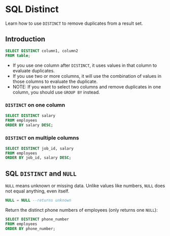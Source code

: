 # SQL Distinct
Learn how to use `DISTINCT` to remove duplicates from a result set.

## Introduction
```sql
SELECT DISTINCT column1, column2
FROM table;
```
- If you use one column after `DISTINCT`, it uses values in that column to evaluate duplicates.
- If you use two or more columns, it will use the combination of values in those columns to evaluate the duplicate.
- NOTE: If you want to select two columns and remove duplicates in one column, you should use `GROUP BY` instead.

### `DISTINCT` on one column
```sql
SELECT DISTINCT salary
FROM employees
ORDER BY salary DESC;
```

### `DISTINCT` on multiple columns
```sql
SELECT DISTINCT job_id, salary
FROM employees
ORDER BY job_id, salary DESC;
```

## SQL `DISTINCT` and `NULL`
`NULL` means unknown or missing data. Unlike values like numbers, `NULL` does not equal anything, even itself.
```sql
NULL = NULL --returns unknown
```

Return the distinct phone numbers of employees (only returns one `NULL`):
```sql
SELECT DISTINCT phone_number
FROM employees
ORDER BY phone_number;
```
